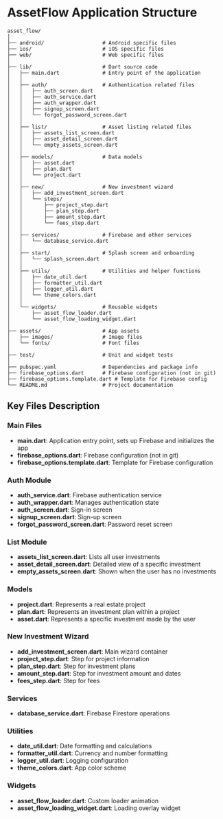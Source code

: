 # AssetFlow Application Structure

```
asset_flow/
│
├── android/                   # Android specific files
├── ios/                       # iOS specific files
├── web/                       # Web specific files
│
├── lib/                       # Dart source code
│   ├── main.dart              # Entry point of the application
│   │
│   ├── auth/                  # Authentication related files
│   │   ├── auth_screen.dart
│   │   ├── auth_service.dart
│   │   ├── auth_wrapper.dart
│   │   ├── signup_screen.dart
│   │   └── forgot_password_screen.dart
│   │
│   ├── list/                  # Asset listing related files
│   │   ├── assets_list_screen.dart
│   │   ├── asset_detail_screen.dart
│   │   └── empty_assets_screen.dart
│   │
│   ├── models/                # Data models
│   │   ├── asset.dart
│   │   ├── plan.dart
│   │   └── project.dart
│   │
│   ├── new/                   # New investment wizard
│   │   ├── add_investment_screen.dart
│   │   └── steps/
│   │       ├── project_step.dart
│   │       ├── plan_step.dart
│   │       ├── amount_step.dart
│   │       └── fees_step.dart
│   │
│   ├── services/              # Firebase and other services
│   │   └── database_service.dart
│   │
│   ├── start/                 # Splash screen and onboarding
│   │   └── splash_screen.dart
│   │
│   ├── utils/                 # Utilities and helper functions
│   │   ├── date_util.dart
│   │   ├── formatter_util.dart
│   │   ├── logger_util.dart
│   │   └── theme_colors.dart
│   │
│   └── widgets/               # Reusable widgets
│       ├── asset_flow_loader.dart
│       └── asset_flow_loading_widget.dart
│
├── assets/                    # App assets
│   ├── images/                # Image files
│   └── fonts/                 # Font files
│
├── test/                      # Unit and widget tests
│
├── pubspec.yaml               # Dependencies and package info
├── firebase_options.dart      # Firebase configuration (not in git)
├── firebase_options.template.dart # Template for Firebase config
└── README.md                  # Project documentation
```

## Key Files Description

### Main Files
- **main.dart**: Application entry point, sets up Firebase and initializes the app
- **firebase_options.dart**: Firebase configuration (not in git)
- **firebase_options.template.dart**: Template for Firebase configuration

### Auth Module
- **auth_service.dart**: Firebase authentication service
- **auth_wrapper.dart**: Manages authentication state
- **auth_screen.dart**: Sign-in screen
- **signup_screen.dart**: Sign-up screen
- **forgot_password_screen.dart**: Password reset screen

### List Module
- **assets_list_screen.dart**: Lists all user investments
- **asset_detail_screen.dart**: Detailed view of a specific investment
- **empty_assets_screen.dart**: Shown when the user has no investments

### Models
- **project.dart**: Represents a real estate project
- **plan.dart**: Represents an investment plan within a project
- **asset.dart**: Represents a specific investment made by the user

### New Investment Wizard
- **add_investment_screen.dart**: Main wizard container
- **project_step.dart**: Step for project information
- **plan_step.dart**: Step for investment plans
- **amount_step.dart**: Step for investment amount and dates
- **fees_step.dart**: Step for fees

### Services
- **database_service.dart**: Firebase Firestore operations

### Utilities
- **date_util.dart**: Date formatting and calculations
- **formatter_util.dart**: Currency and number formatting
- **logger_util.dart**: Logging configuration
- **theme_colors.dart**: App color scheme

### Widgets
- **asset_flow_loader.dart**: Custom loader animation
- **asset_flow_loading_widget.dart**: Loading overlay widget